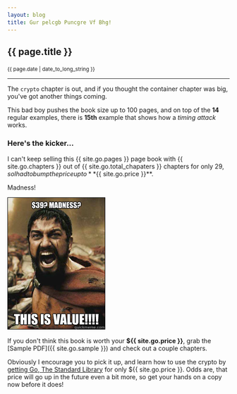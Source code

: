 ```yaml
---
layout: blog
title: Gur pelcgb Puncgre Vf Bhg!
---
```


## {{ page.title }}

<small>{{ page.date | date_to_long_string }}</small>

---

The `crypto` chapter is out, and if you thought the container chapter was big, you've got another things coming.

This bad boy pushes the book size up to 100 pages, and on top of the **14** regular examples, there is **15th** example that shows how a *timing attack* works.

### Here's the kicker...

I can't keep selling this {{ site.go.pages }} page book with {{ site.go.chapters }} out of {{ site.go.total_chapaters }} chapters for only $29, so I had to bump the price up to **${{ site.go.price }}**.

Madness!

![This is value!](/img/leonidas.jpg)

If you don't think this book is worth your **${{ site.go.price }}**, grab the [Sample PDF]({{ site.go.sample }}) and check out a couple chapters.

Obviously I encourage you to pick it up, and learn how to use the crypto by [getting Go, The Standard Library](/go.html) for only ${{ site.go.price }}. Odds are, that price will go up in the future even a bit more, so get your hands on a copy now before it does!
